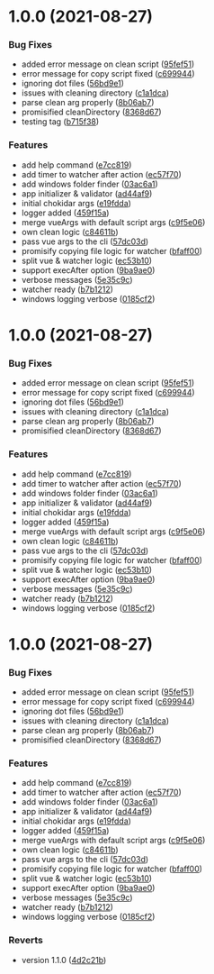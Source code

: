 # 1.0.0 (2021-08-27)


### Bug Fixes

* added error message on clean script ([95fef51](https://github.com/PitcherAG/pitcher-watcher/commit/95fef516221a1e75c15c08489b3c4a430889edea))
* error message for copy script fixed ([c699944](https://github.com/PitcherAG/pitcher-watcher/commit/c699944ce1e5e5ca8e39605e33ae2d249fdbf549))
* ignoring dot files ([56bd9e1](https://github.com/PitcherAG/pitcher-watcher/commit/56bd9e1d0b680e594bebce3249324578ee8b26ae))
* issues with cleaning directory ([c1a1dca](https://github.com/PitcherAG/pitcher-watcher/commit/c1a1dca74de2b883d08a483530d1995725391eee))
* parse clean arg properly ([8b06ab7](https://github.com/PitcherAG/pitcher-watcher/commit/8b06ab737306dbc17b70a1106db04415f03e114a))
* promisified cleanDirectory ([8368d67](https://github.com/PitcherAG/pitcher-watcher/commit/8368d67f31c708885ce1ac73c813ec0e1d26d544))
* testing tag ([b715f38](https://github.com/PitcherAG/pitcher-watcher/commit/b715f389f9c46fe89394fdbb290f1b7fe7652a4b))


### Features

* add help command ([e7cc819](https://github.com/PitcherAG/pitcher-watcher/commit/e7cc819801e66e8470ee4f00c87f8d5f27412dd1))
* add timer to watcher after action ([ec57f70](https://github.com/PitcherAG/pitcher-watcher/commit/ec57f700a704887684001284c087f12da64790b9))
* add windows folder finder ([03ac6a1](https://github.com/PitcherAG/pitcher-watcher/commit/03ac6a11e335653ee6e1aaab8a0185bc6fb4b1e1))
* app initializer & validator ([ad44af9](https://github.com/PitcherAG/pitcher-watcher/commit/ad44af92437896d60bd5d92da1506cd655e606d7))
* initial chokidar args ([e19fdda](https://github.com/PitcherAG/pitcher-watcher/commit/e19fddade31e8571d9fcf5e1a4eae19a9d120a83))
* logger added ([459f15a](https://github.com/PitcherAG/pitcher-watcher/commit/459f15a1969a94a72d0eccd01cfdfa087c78a1c6))
* merge vueArgs with default script args ([c9f5e06](https://github.com/PitcherAG/pitcher-watcher/commit/c9f5e0667a0e9eae18addffca398ad5a4fcd0c2d))
* own clean logic ([c84611b](https://github.com/PitcherAG/pitcher-watcher/commit/c84611b1677a9458c57f2a6c1de3d150c31c7f1d))
* pass vue args to the cli ([57dc03d](https://github.com/PitcherAG/pitcher-watcher/commit/57dc03d182d51ec015733220d1262f7b391ae710))
* promisify copying file logic for watcher ([bfaff00](https://github.com/PitcherAG/pitcher-watcher/commit/bfaff003e956315127a4370285d1426b5f0e3679))
* split vue & watcher logic ([ec53b10](https://github.com/PitcherAG/pitcher-watcher/commit/ec53b102147ff583c12375bcfe13468aa0cf3039))
* support execAfter option ([9ba9ae0](https://github.com/PitcherAG/pitcher-watcher/commit/9ba9ae0cae644379ce7962680d59829dda249977))
* verbose messages ([5e35c9c](https://github.com/PitcherAG/pitcher-watcher/commit/5e35c9c39d8e6247461d13a655e21bb5f8be974b))
* watcher ready ([b7b1212](https://github.com/PitcherAG/pitcher-watcher/commit/b7b12128b6b89cfe4439c98ea76e42667a2dde9e))
* windows logging verbose ([0185cf2](https://github.com/PitcherAG/pitcher-watcher/commit/0185cf239b367f967a386625d236279b6f7520a1))

# 1.0.0 (2021-08-27)


### Bug Fixes

* added error message on clean script ([95fef51](https://github.com/PitcherAG/pitcher-watcher/commit/95fef516221a1e75c15c08489b3c4a430889edea))
* error message for copy script fixed ([c699944](https://github.com/PitcherAG/pitcher-watcher/commit/c699944ce1e5e5ca8e39605e33ae2d249fdbf549))
* ignoring dot files ([56bd9e1](https://github.com/PitcherAG/pitcher-watcher/commit/56bd9e1d0b680e594bebce3249324578ee8b26ae))
* issues with cleaning directory ([c1a1dca](https://github.com/PitcherAG/pitcher-watcher/commit/c1a1dca74de2b883d08a483530d1995725391eee))
* parse clean arg properly ([8b06ab7](https://github.com/PitcherAG/pitcher-watcher/commit/8b06ab737306dbc17b70a1106db04415f03e114a))
* promisified cleanDirectory ([8368d67](https://github.com/PitcherAG/pitcher-watcher/commit/8368d67f31c708885ce1ac73c813ec0e1d26d544))


### Features

* add help command ([e7cc819](https://github.com/PitcherAG/pitcher-watcher/commit/e7cc819801e66e8470ee4f00c87f8d5f27412dd1))
* add timer to watcher after action ([ec57f70](https://github.com/PitcherAG/pitcher-watcher/commit/ec57f700a704887684001284c087f12da64790b9))
* add windows folder finder ([03ac6a1](https://github.com/PitcherAG/pitcher-watcher/commit/03ac6a11e335653ee6e1aaab8a0185bc6fb4b1e1))
* app initializer & validator ([ad44af9](https://github.com/PitcherAG/pitcher-watcher/commit/ad44af92437896d60bd5d92da1506cd655e606d7))
* initial chokidar args ([e19fdda](https://github.com/PitcherAG/pitcher-watcher/commit/e19fddade31e8571d9fcf5e1a4eae19a9d120a83))
* logger added ([459f15a](https://github.com/PitcherAG/pitcher-watcher/commit/459f15a1969a94a72d0eccd01cfdfa087c78a1c6))
* merge vueArgs with default script args ([c9f5e06](https://github.com/PitcherAG/pitcher-watcher/commit/c9f5e0667a0e9eae18addffca398ad5a4fcd0c2d))
* own clean logic ([c84611b](https://github.com/PitcherAG/pitcher-watcher/commit/c84611b1677a9458c57f2a6c1de3d150c31c7f1d))
* pass vue args to the cli ([57dc03d](https://github.com/PitcherAG/pitcher-watcher/commit/57dc03d182d51ec015733220d1262f7b391ae710))
* promisify copying file logic for watcher ([bfaff00](https://github.com/PitcherAG/pitcher-watcher/commit/bfaff003e956315127a4370285d1426b5f0e3679))
* split vue & watcher logic ([ec53b10](https://github.com/PitcherAG/pitcher-watcher/commit/ec53b102147ff583c12375bcfe13468aa0cf3039))
* support execAfter option ([9ba9ae0](https://github.com/PitcherAG/pitcher-watcher/commit/9ba9ae0cae644379ce7962680d59829dda249977))
* verbose messages ([5e35c9c](https://github.com/PitcherAG/pitcher-watcher/commit/5e35c9c39d8e6247461d13a655e21bb5f8be974b))
* watcher ready ([b7b1212](https://github.com/PitcherAG/pitcher-watcher/commit/b7b12128b6b89cfe4439c98ea76e42667a2dde9e))
* windows logging verbose ([0185cf2](https://github.com/PitcherAG/pitcher-watcher/commit/0185cf239b367f967a386625d236279b6f7520a1))

# 1.0.0 (2021-08-27)


### Bug Fixes

* added error message on clean script ([95fef51](https://github.com/PitcherAG/pitcher-watcher/commit/95fef516221a1e75c15c08489b3c4a430889edea))
* error message for copy script fixed ([c699944](https://github.com/PitcherAG/pitcher-watcher/commit/c699944ce1e5e5ca8e39605e33ae2d249fdbf549))
* ignoring dot files ([56bd9e1](https://github.com/PitcherAG/pitcher-watcher/commit/56bd9e1d0b680e594bebce3249324578ee8b26ae))
* issues with cleaning directory ([c1a1dca](https://github.com/PitcherAG/pitcher-watcher/commit/c1a1dca74de2b883d08a483530d1995725391eee))
* parse clean arg properly ([8b06ab7](https://github.com/PitcherAG/pitcher-watcher/commit/8b06ab737306dbc17b70a1106db04415f03e114a))
* promisified cleanDirectory ([8368d67](https://github.com/PitcherAG/pitcher-watcher/commit/8368d67f31c708885ce1ac73c813ec0e1d26d544))


### Features

* add help command ([e7cc819](https://github.com/PitcherAG/pitcher-watcher/commit/e7cc819801e66e8470ee4f00c87f8d5f27412dd1))
* add timer to watcher after action ([ec57f70](https://github.com/PitcherAG/pitcher-watcher/commit/ec57f700a704887684001284c087f12da64790b9))
* add windows folder finder ([03ac6a1](https://github.com/PitcherAG/pitcher-watcher/commit/03ac6a11e335653ee6e1aaab8a0185bc6fb4b1e1))
* app initializer & validator ([ad44af9](https://github.com/PitcherAG/pitcher-watcher/commit/ad44af92437896d60bd5d92da1506cd655e606d7))
* initial chokidar args ([e19fdda](https://github.com/PitcherAG/pitcher-watcher/commit/e19fddade31e8571d9fcf5e1a4eae19a9d120a83))
* logger added ([459f15a](https://github.com/PitcherAG/pitcher-watcher/commit/459f15a1969a94a72d0eccd01cfdfa087c78a1c6))
* merge vueArgs with default script args ([c9f5e06](https://github.com/PitcherAG/pitcher-watcher/commit/c9f5e0667a0e9eae18addffca398ad5a4fcd0c2d))
* own clean logic ([c84611b](https://github.com/PitcherAG/pitcher-watcher/commit/c84611b1677a9458c57f2a6c1de3d150c31c7f1d))
* pass vue args to the cli ([57dc03d](https://github.com/PitcherAG/pitcher-watcher/commit/57dc03d182d51ec015733220d1262f7b391ae710))
* promisify copying file logic for watcher ([bfaff00](https://github.com/PitcherAG/pitcher-watcher/commit/bfaff003e956315127a4370285d1426b5f0e3679))
* split vue & watcher logic ([ec53b10](https://github.com/PitcherAG/pitcher-watcher/commit/ec53b102147ff583c12375bcfe13468aa0cf3039))
* support execAfter option ([9ba9ae0](https://github.com/PitcherAG/pitcher-watcher/commit/9ba9ae0cae644379ce7962680d59829dda249977))
* verbose messages ([5e35c9c](https://github.com/PitcherAG/pitcher-watcher/commit/5e35c9c39d8e6247461d13a655e21bb5f8be974b))
* watcher ready ([b7b1212](https://github.com/PitcherAG/pitcher-watcher/commit/b7b12128b6b89cfe4439c98ea76e42667a2dde9e))
* windows logging verbose ([0185cf2](https://github.com/PitcherAG/pitcher-watcher/commit/0185cf239b367f967a386625d236279b6f7520a1))


### Reverts

* version 1.1.0 ([4d2c21b](https://github.com/PitcherAG/pitcher-watcher/commit/4d2c21b1a8fc17a2d4bc387973736e50de4fab79))
